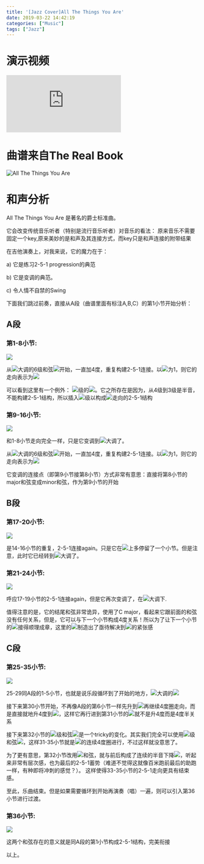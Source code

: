 ```yaml
---
title: '[Jazz Cover]All The Things You Are'
date: 2019-03-22 14:42:19
categories: ["Music"]
tags: ["Jazz"]
---
```


# 演示视频

<iframe src="https://player.youku.com/embed/XNDEwOTEzNjI1Ng==" scrolling="no" border="0" frameborder="no" framespacing="0" allowfullscreen="true"> </iframe>

# 曲谱来自The Real Book
![All The Things You Are](/uploads/All.the.things.you.are.png)

# 和声分析

All The Things You Are 是著名的爵士标准曲。

它会改变传统音乐听者（特别是流行音乐听者）对音乐的看法： 原来音乐不需要固定一个key,原来美妙的是和声及其连接方式，而key只是和声连接的附带结果

在吉他演奏上，对我来说，它的魔力在于：

a) 它是练习2-5-1 progression的典范

b) 它是变调的典范。 

c) 令人情不自禁的Swing

下面我们跳过前奏，直接从A段（曲谱里面有标注A,B,C）的第1小节开始分析：

## A段
### 第1-8小节:

<img src="https://latex.codecogs.com/gif.latex?\dpi{80}&space;\fn_cs&space;\LARGE&space;\underset{6}{Fmi7}&space;\overset{&plus;4}{->}&space;\underset{2}{B^{b}mi7}\overset{&plus;4}{->}&space;\underset{5}{E^{b}7}&space;\overset{&plus;4}{->}&space;\underset{1}{A^{b}maj7}\overset{&plus;4}{->}\underset{4}{D^{b}maj7}->&space;\underset{4^{\&hash;}}{Dmi7}&space;\overset{&plus;4}{->}&space;\underset{7}{G7}&space;\overset{&plus;4}{->}&space;\underset{3}{Cmaj7}"/>

从<img src="https://latex.codecogs.com/gif.latex?\dpi{80}&space;\fn_cs&space;\LARGE&space;{\color{Blue}&space;A^{b}}" />大调的6级和弦<img src="https://latex.codecogs.com/gif.latex?\dpi{80}&space;\fn_cs&space;\LARGE&space;Fmi7" />开始，一直加4度，重复构建2-5-1连接。以<img src="https://latex.codecogs.com/gif.latex?\dpi{80}&space;\fn_cs&space;\LARGE&space;A^{b}" />为1，则它的走向表示为<img src="https://latex.codecogs.com/gif.latex?\dpi{80}&space;\fn_cs&space;\LARGE&space;6-2-5-1-4-4^{\&hash;}-7-3"/>

可以看到这里有一个例外： <img src="https://latex.codecogs.com/gif.latex?\dpi{80}&space;\fn_cs&space;\LARGE&space;4^{\&hash;}" />级的<img src="https://latex.codecogs.com/gif.latex?\dpi{80}&space;\fn_cs&space;\LARGE&space;Dmi7" />。它之所存在是因为，从4级到3级是半音，不能构建2-5-1结构，所以插入<img src="https://latex.codecogs.com/gif.latex?\dpi{80}&space;\fn_cs&space;\LARGE&space;4^{\&hash;}" />级以构成<img src="https://latex.codecogs.com/gif.latex?\dpi{80}&space;\fn_cs&space;\LARGE&space;4^{\&hash;}->7->3"/>走向的2-5-1结构

### 第9-16小节:

<img src="https://latex.codecogs.com/gif.latex?\dpi{80}&space;\fn_cs&space;\LARGE&space;\underset{6}{Cmi7}&space;\overset{&plus;4}{->}&space;\underset{2}{Fmi7}\overset{&plus;4}{->}&space;\underset{5}{B^{b}7}&space;\overset{&plus;4}{->}&space;\underset{1}{E^{b}maj7}\overset{&plus;4}{->}\underset{4}{A^{b}maj7}->&space;\underset{4^{\&hash;}}{A^{b}mi7}&space;\overset{&plus;4}{->}&space;\underset{7}{D7}&space;\overset{&plus;4}{->}&space;\underset{3}{Gmaj7}" />

和1-8小节走向完全一样，只是它变调到<img src="https://latex.codecogs.com/gif.latex?\dpi{80}&space;\fn_cs&space;\LARGE&space;{\color{Blue}&space;E^{b}}" />大调了。

从<img src="https://latex.codecogs.com/gif.latex?\dpi{80}&space;\fn_cs&space;\LARGE&space;E^{b}" />大调的6级和弦<img src="https://latex.codecogs.com/gif.latex?\dpi{80}&space;\fn_cs&space;\LARGE&space;Cmi7" />开始，一直加4度，重复构建2-5-1连接。以<img src="https://latex.codecogs.com/gif.latex?\dpi{80}&space;\fn_cs&space;\LARGE&space;E^{b}" />为1，则它的走向表示为<img src="https://latex.codecogs.com/gif.latex?\dpi{80}&space;\fn_cs&space;\LARGE&space;6-2-5-1-4-4^{\&hash;}-7-3"/>

它变调的连接点（即第9小节接第8小节）方式非常有意思：直接将第8小节的major和弦变成minor和弦，作为第9小节的开始

## B段
### 第17-20小节:

<img src="https://latex.codecogs.com/gif.latex?\dpi{80}&space;\fn_cs&space;\LARGE&space;\underset{2}{Ami7}&space;\overset{&plus;4}{->}&space;\underset{5}{D7}\overset{&plus;4}{->}&space;\underset{1}{Gmaj7}&space;->&space;\underset{1}{Gmaj7&space;}"  />

是14-16小节的重复，2-5-1连接again。只是它在<img src="https://latex.codecogs.com/gif.latex?\dpi{80}&space;\fn_cs&space;\LARGE&space;Gmaj7" />上多停留了一个小节。但是注意，此时它已经转到<img src="https://latex.codecogs.com/gif.latex?\dpi{80}&space;\fn_cs&space;\LARGE&space;{\color{Blue}&space;G}"/>大调了。

### 第21-24小节:

<img src="https://latex.codecogs.com/gif.latex?\dpi{80}&space;\fn_cs&space;\LARGE&space;\underset{2}{F^{\&hash;}mi7b5}&space;\overset{&plus;4}{->}&space;\underset{5}{B7}\overset{&plus;4}{->}&space;\underset{1}{Emaj7}&space;->&space;C7\&hash;5"/>

呼应17-19小节的2-5-1连接again，但是它再次变调了，在<img src="https://latex.codecogs.com/gif.latex?\dpi{80}&space;\fn_cs&space;\LARGE&space;{\color{Blue}&space;E}"/>大调下.

值得注意的是，它的结尾和弦非常诡异，使用了C major，看起来它跟前面的和弦没有任何关系，但是，它可以与下一个小节构成4度关系！所以为了让下一个小节的<img src="https://latex.codecogs.com/gif.latex?\dpi{80}&space;\fn_cs&space;\LARGE&space;Fmi7" />接得顺理成章，这里的<img src="https://latex.codecogs.com/gif.latex?\dpi{80}&space;\fn_cs&space;\LARGE&space;C7\&hash;5" />制造出了亟待解决到<img src="https://latex.codecogs.com/gif.latex?\dpi{80}&space;\fn_cs&space;\LARGE&space;Fmi7" />的紧张感

## C段
### 第25-35小节:

<img src="https://latex.codecogs.com/gif.latex?\dpi{80}&space;\fn_cs&space;\LARGE&space;\underset{6}{Fmi7}&space;\overset{&plus;4}{->}&space;\underset{2}{B^{b}mi7}\overset{&plus;4}{->}&space;\underset{5}{E^{b}7}\overset{&plus;4}{->}&space;\underset{1}{A^{b}maj7}->&space;\underset{4}{D^{b}maj7}&space;\overset{&plus;4}{->}&space;\underset{7^{b}}{G^{b}13}->\underset{3}{Cmin7}\overset{&plus;4}{->}&space;\underset{2^{\&hash;}}{Bdim7}{->}&space;\underset{2}{B^{b}mi7}{->}&space;\underset{5}{E^{b}7}{->}&space;\underset{1}{A^{b}6}" />

25-29同A段的1-5小节，也就是说乐段循环到了开始的地方，<img src="https://latex.codecogs.com/gif.latex?\dpi{80}&space;\fn_cs&space;\LARGE&space;{\color{Blue}&space;A^{b}}" />大调的<img src="https://latex.codecogs.com/gif.latex?\dpi{80}&space;\fn_cs&space;\LARGE&space;6-2-5-1-4"  />

接下来第30小节开始，不再像A段的第6小节一样先升到<img src="https://latex.codecogs.com/gif.latex?\dpi{80}&space;\fn_cs&space;\LARGE&space;4^{\&hash;}" />再继续4度圈走向，而是直接就地升4度到<img src="https://latex.codecogs.com/gif.latex?\dpi{80}&space;\fn_cs&space;\LARGE&space;7^{b}" />，这样它再行进到第31小节的<img src="https://latex.codecogs.com/gif.latex?\dpi{80}&space;\fn_cs&space;\LARGE&space;3" />就不是升4度而是4度半关系

接下来第32小节的<img src="https://latex.codecogs.com/gif.latex?\dpi{80}&space;\fn_cs&space;\LARGE&space;2^{\&hash;}" />级和弦<img src="https://latex.codecogs.com/gif.latex?\dpi{80}&space;\fn_cs&space;\LARGE&space;Bdim7" />是一个tricky的变化。其实我们完全可以使用<img src="https://latex.codecogs.com/gif.latex?\dpi{80}&space;\fn_cs&space;\LARGE&space;6" />级和弦<img src="https://latex.codecogs.com/gif.latex?\dpi{80}&space;\fn_cs&space;\LARGE&space;Fmi7" />，这样31-35小节就是<img src="https://latex.codecogs.com/gif.latex?\dpi{80}&space;\fn_cs&space;\LARGE&space;3-6-2-5-1" />的连续4度圈进行，不过这样就没意思了。

为了更有意思，第32小节改用<img src="https://latex.codecogs.com/gif.latex?\dpi{80}&space;\fn_cs&space;\LARGE&space;2^{\&hash;}"/>和弦，就与前后构成了连续的半音下降<img src="https://latex.codecogs.com/gif.latex?\dpi{80}&space;\fn_cs&space;\LARGE&space;3->2^{\&hash;}->2"/>，听起来非常有层次感，也为最后的2-5-1蓄势（难道不觉得这就像百米跑前最后的助跑一样，有种即将冲刺的感觉？）。 这样使得33-35小节的2-5-1走向更具有结束感。

至此，乐曲结束。但是如果需要循环到开始再演奏（唱）一遍，则可以引入第36小节进行过渡。

### 第36小节:

<img src="https://latex.codecogs.com/gif.latex?\dpi{80}&space;\fn_cs&space;\LARGE&space;Gmi7b5->C7" />

这两个和弦存在的意义就是同A段的第1小节构成2-5-1结构，完美衔接

以上。